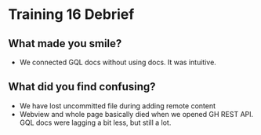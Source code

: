 # Training 16 Debrief

## What made you smile?

- We connected GQL docs without using docs. It was intuitive.

## What did you find confusing?

- We have lost uncommitted file during adding remote content
- Webview and whole page basically died when we opened GH REST API. GQL docs were lagging a bit less, but still a lot.
  